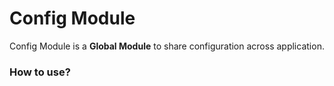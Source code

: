 Config Module
=============

Config Module is a **Global Module** to share configuration across application. 

### How to use?
